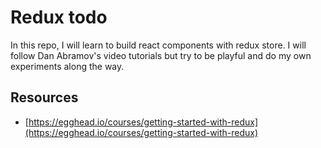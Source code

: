 # Redux todo

In this repo, I will learn to build react components with redux store.
I will follow Dan Abramov's video tutorials but try to be playful and do my own
experiments along the way.

## Resources
- [https://egghead.io/courses/getting-started-with-redux](https://egghead.io/courses/getting-started-with-redux)
